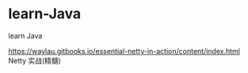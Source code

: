 # learn-Java
learn Java



https://waylau.gitbooks.io/essential-netty-in-action/content/index.html Netty 实战(精髓)
